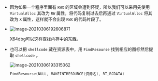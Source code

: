 + 因为如果一个程序里面有 `RWX` 的区域会遭到怀疑，所以我们可以采用先使用 `VirtualAlloc` 其改为 `RW` 属性，将代码复制过去后再通过 `VirtualAlloc` 将其改为 `X` 属性，这样就不会出现 `RWX` 的代码片段了。

+ ![image-20210306192606871](https://cdn.jsdelivr.net/gh/smallzhong/picgo-pic-bed/image-20210306192606871.png)

  X64dbg可以这样查找内存中的东西。

+ 也可以把 `shellcode` 藏在资源表中，用 `FindResourse` 找到相应的图标然后提取 `shellcode` 。

  ![image-20210306193315062](https://cdn.jsdelivr.net/gh/smallzhong/picgo-pic-bed/image-20210306193315062.png)

  ```C
  FindResourse(NULL, MAKEINTRESOURCE(资源名), RT_RCDATA)
  ```

  